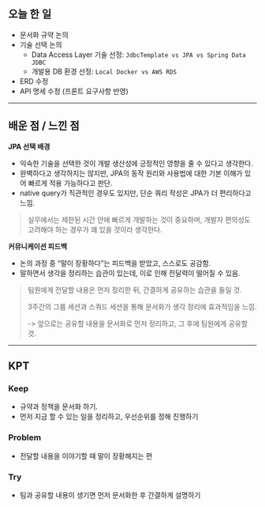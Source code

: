 
## 오늘 한 일
- 문서화 규약 논의
- 기술 선택 논의
    - Data Access Layer 기술 선정: `JdbcTemplate vs JPA vs Spring Data JDBC`
    - 개발용 DB 환경 선정: `Local Docker vs AWS RDS`
- ERD 수정
- API 명세 수정 (프론트 요구사항 반영)

---


## 배운 점 / 느낀 점

**JPA 선택 배경**

- 익숙한 기술을 선택한 것이 개발 생산성에 긍정적인 영향을 줄 수 있다고 생각한다.
- 완벽하다고 생각하지는 않지만, JPA의 동작 원리와 사용법에 대한 기본 이해가 있어 빠르게 적용 가능하다고 판단.
- native query가 직관적인 경우도 있지만, 단순 쿼리 작성은 JPA가 더 편리하다고 느낌.  

> 실무에서는 제한된 시간 안에 빠르게 개발하는 것이 중요하며, 개발자 편의성도 고려해야 하는 경우가 꽤 있을 것이라 생각한다.

**커뮤니케이션 피드백**
- 논의 과정 중 “말이 장황하다”는 피드백을 받았고, 스스로도 공감함.
- 말하면서 생각을 정리하는 습관이 있는데, 이로 인해 전달력이 떨어질 수 있음.

> 팀원에게 전달할 내용은 먼저 정리한 뒤, 간결하게 공유하는 습관을 들일 것.
> 
> 3주간의 그룹 세션과 스쿼드 세션을 통해 문서화가 생각 정리에 효과적임을 느낌.  
> 
> -> 앞으로는 공유할 내용을 문서화로 먼저 정리하고, 그 후에 팀원에게 공유할 것.

---

## KPT

### Keep
- 규약과 정책을 문서화 하기.
- 먼저 지금 할 수 있는 일을 정리하고, 우선순위를 정해 진행하기

### Problem
- 전달할 내용을 이야기할 때 말이 장황해지는 편

### Try
- 팀과 공유할 내용이 생기면 먼저 문서화한 후 간결하게 설명하기
